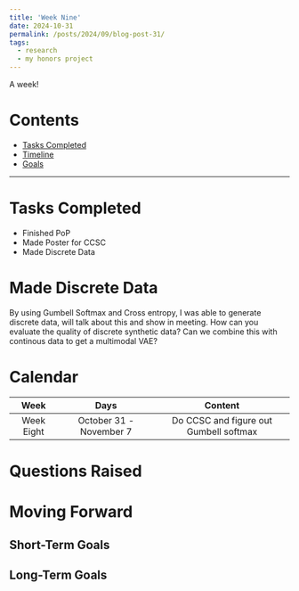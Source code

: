 ```yaml
---
title: 'Week Nine'
date: 2024-10-31
permalink: /posts/2024/09/blog-post-31/
tags:
  - research
  - my honors project
---
```


A week!

# Contents

- [Tasks Completed](#tasks)
- [Timeline](#calendar)
- [Goals](#moving)


---


<a name="tasks"></a>
# Tasks Completed 
- Finished PoP
- Made Poster for CCSC
- Made Discrete Data

# Made Discrete Data
By using Gumbell Softmax and Cross entropy, I was able to generate discrete data, will talk about this and show in meeting. 
How can you evaluate the quality of discrete synthetic data?
Can we combine this with continous data to get a multimodal VAE?

<a name="calendar"></a>
# Calendar

| Week | Days    | Content    | 
| :---:   | :---: | :---: |
| Week Eight | October 31 - November 7 | Do CCSC and figure out Gumbell softmax |




<a name="questions"></a>
# Questions Raised
<a name="moving"></a>
# Moving Forward
## Short-Term Goals

## Long-Term Goals
